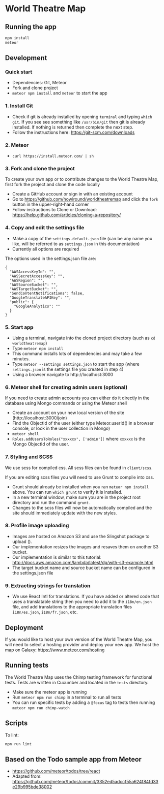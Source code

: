 # World Theatre Map

## Running the app

```bash
npm install
meteor
```

## Development

### Quick start

- Dependencies: Git, Meteor
- Fork and clone project
- `meteor npm install` and `meteor` to start the app

### 1. Install Git

- Check if git is already installed by opening `terminal` and typing `which git`. If you see see something like `/usr/bin/git` then git is already installed. If nothing is returned then complete the next step.
- Follow the instructions here: https://git-scm.com/downloads

### 2. Meteor

- `curl https://install.meteor.com/ | sh`

### 3. Fork and clone the project

To create your own app or to contribute changes to the World Theatre Map, first fork the project and clone the code locally

- Create a GitHub account or sign in with an existing account
- Go to https://github.com/howlround/worldtheatremap and click the `fork` button in the upper-right-hand corner
- Follow instructions to Clone or Download: https://help.github.com/articles/cloning-a-repository/

### 4. Copy and edit the settings file

- Make a copy of the `settings-default.json` file (can be any name you like, will be referred to as `settings.json` in this documentation)
- Currently all options are required

The options used in the settings.json file are:

````
{
  "AWSAccessKeyId": "",
  "AWSSecretAccessKey": "",
  "AWSRegion": "",
  "AWSSourceBucket": "",
  "AWSTargetBucket": "",
  "SendContentNotifications": false,
  "GoogleTranslateAPIKey": "",
  "public": {
    "GoogleAnalytics": ""
  }
}
````

### 5. Start app

- Using a terminal, navigate into the cloned project directory (such as `cd worldtheatremap`)
- Type `meteor npm install`
- This command installs lots of dependencies and may take a few minutes.
- Type `meteor --settings settings.json` to start the app (where `settings.json` is the settings file you created in step 4)
- Using a browser navigate to http://localhost:3000

### 6. Meteor shell for creating admin users (optional)

If you need to create admin accounts you can either do it directly in the database using Mongo commands or using the Meteor shell

- Create an account on your new local version of the site (http://localhost:3000/join)
- Find the ObjectId of the user (either type Meteor.userId() in a browser console, or look in the user collection in Mongo)
- `meteor shell`
- `Roles.addUsersToRoles("xxxxxx", ['admin'])` where `xxxxxx` is the Mongo ObjectId of the user.

### 7. Styling and SCSS

We use scss for compiled css. All scss files can be found in `client/scss`.

If you are editing scss files you will need to use Grunt to compile into css.

- Grunt should already be installed when you ran `meteor npm install` above. You can run `which grunt` to verify it is installed.
- In a new terminal window, make sure you are in the project root directory and run the command `grunt`.
- Changes to the scss files will now be automatically compiled and the site should immediately update with the new styles.

### 8. Profile image uploading

- Images are hosted on Amazon S3 and use the Slingshot package to upload ().
- Our implementation resizes the images and resaves them on another S3 bucket.
- Our implementation is similar to this tutorial: http://docs.aws.amazon.com/lambda/latest/dg/with-s3-example.html
- The target bucket name and source bucket name can be configured in the settings.json file

### 9. Extracting strings for translation

- We use React Intl for translations. If you have added or altered code that uses a translatable string then you need to add it to the `i18n/en.json` file, and add translations to the appropriate translation files `i18n/es.json`, `i18n/fr.json`, etc.

## Deployment

If you would like to host your own version of the World Theatre Map, you will need to select a hosting provider and deploy your new app. We host the map on Galaxy: https://www.meteor.com/hosting

## Running tests

The World Theatre Map uses the Chimp testing framework for functional tests. Tests are written in Cucumber and located in the `tests` directory.

- Make sure the meteor app is running
- Run `meteor npm run chimp` in a terminal to run all tests
- You can run specific tests by adding a `@focus` tag to tests then running `meteor npm run chimp-watch`

## Scripts

To lint:

```bash
npm run lint
```

## Based on the Todo sample app from Meteor

- https://github.com/meteor/todos/tree/react
- Adapted from: https://github.com/meteor/todos/commit/3352ed5adccf55a624f84fd33e29b995bde38002
